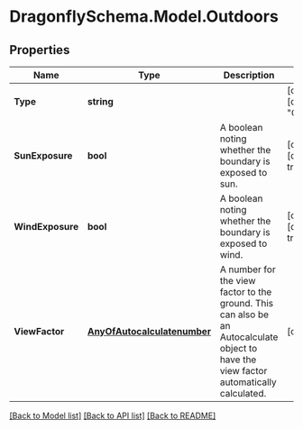 
# DragonflySchema.Model.Outdoors

## Properties

Name | Type | Description | Notes
------------ | ------------- | ------------- | -------------
**Type** | **string** |  | [optional] [default to "Outdoors"]
**SunExposure** | **bool** | A boolean noting whether the boundary is exposed to sun. | [optional] [default to true]
**WindExposure** | **bool** | A boolean noting whether the boundary is exposed to wind. | [optional] [default to true]
**ViewFactor** | [**AnyOfAutocalculatenumber**](AnyOfAutocalculatenumber.md) | A number for the view factor to the ground. This can also be an Autocalculate object to have the view factor automatically calculated. | [optional] 

[[Back to Model list]](../README.md#documentation-for-models)
[[Back to API list]](../README.md#documentation-for-api-endpoints)
[[Back to README]](../README.md)

